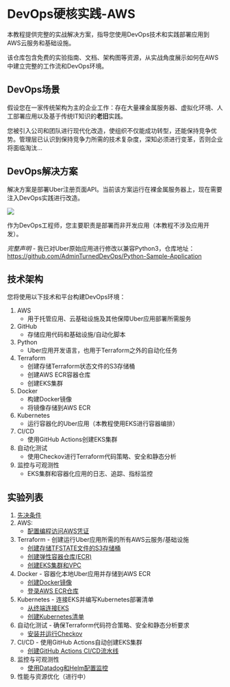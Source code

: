 # DevOps硬核实践-AWS

本教程提供完整的实战解决方案，指导您使用DevOps技术和实践部署应用到AWS云服务和基础设施。

该仓库包含免费的实验指南、文档、架构图等资源，从实战角度展示如何在AWS中建立完整的工作流和DevOps环境。

## DevOps场景
假设您在一家传统架构为主的企业工作：存在大量裸金属服务器、虚拟化环境、人工部署应用以及基于传统IT知识的**老旧**实践。

您被引入公司和团队进行现代化改造，使组织不仅能成功转型，还能保持竞争优势。管理层已认识到保持竞争力所需的技术复杂度，深知必须进行变革，否则企业将面临淘汰...

## DevOps解决方案
解决方案是部署Uber注册页面API。当前该方案运行在裸金属服务器上，现在需要注入DevOps实践进行改造。

![](images/uber.png)

作为DevOps工程师，您主要职责是部署而非开发应用（本教程不涉及应用开发）。

*完整声明* - 我已对Uber原始应用进行修改以兼容Python3，仓库地址：
https://github.com/AdminTurnedDevOps/Python-Sample-Application

## 技术架构
您将使用以下技术和平台构建DevOps环境：

1. AWS
    - 用于托管应用、云基础设施及其他保障Uber应用部署所需服务
2. GitHub
    - 存储应用代码和基础设施/自动化脚本
3. Python
    - Uber应用开发语言，也用于Terraform之外的自动化任务
4. Terraform
   - 创建存储Terraform状态文件的S3存储桶
   - 创建AWS ECR容器仓库
   - 创建EKS集群
5. Docker
   - 构建Docker镜像
   - 将镜像存储到AWS ECR
6. Kubernetes
   - 运行容器化的Uber应用（本教程使用EKS进行容器编排）
7. CI/CD
   - 使用GitHub Actions创建EKS集群
8. 自动化测试
    - 使用Checkov进行Terraform代码策略、安全和静态分析
9. 监控与可观测性
    - EKS集群和容器化应用的日志、追踪、指标监控

## 实验列表
1. [先决条件](https://github.com/AdminTurnedDevOps/DevOps-The-Hard-Way-AWS/blob/main/prerequisites.md)
2. AWS:
    - [配置编程访问AWS凭证](https://github.com/AdminTurnedDevOps/DevOps-The-Hard-Way-AWS/blob/main/AWS/1-Configure-Credentials-To-Access-AWS.md)
3. Terraform - 创建运行Uber应用所需的所有AWS云服务/基础设施
    - [创建存储TFSTATE文件的S3存储桶](https://github.com/AdminTurnedDevOps/DevOps-The-Hard-Way-AWS/blob/main/terraform-state-s3-bucket/Create-S3-Bucket-To-Store-TFSTATE-Files.md)
    - [创建弹性容器仓库(ECR)](https://github.com/AdminTurnedDevOps/DevOps-The-Hard-Way-AWS/blob/main/Terraform-AWS-Services-Creation/2-Create-ECR.md)
    - [创建EKS集群和VPC](https://github.com/AdminTurnedDevOps/DevOps-The-Hard-Way-AWS/blob/main/eks-vpc-terraform-module/Module-creation.md)
5. Docker - 容器化本地Uber应用并存储到AWS ECR
    - [创建Docker镜像](https://github.com/AdminTurnedDevOps/DevOps-The-Hard-Way-AWS/blob/main/Docker/1-Create-Docker-Image.md)
    - [登录AWS ECR仓库](https://github.com/AdminTurnedDevOps/DevOps-The-Hard-Way-AWS/blob/main/Docker/Push%20Image%20To%20ECR.md)
6. Kubernetes - 连接EKS并编写Kubernetes部署清单
    - [从终端连接EKS](https://github.com/AdminTurnedDevOps/DevOps-The-Hard-Way-AWS/blob/main/kubernetes_manifest/1-Connect-To-EKS.md)
    - [创建Kubernetes清单](https://github.com/AdminTurnedDevOps/DevOps-The-Hard-Way-AWS/blob/main/kubernetes_manifest/2-Create-Kubernetes-Manifest.md)
7. 自动化测试 - 确保Terraform代码符合策略、安全和静态分析要求
    - [安装并运行Checkov](https://github.com/AdminTurnedDevOps/DevOps-The-Hard-Way-AWS/blob/main/Terraform-Static-Code-Analysis/1-Checkov-For-Terraform.md)
8. CI/CD - 使用GitHub Actions自动创建EKS集群
    - [创建GitHub Actions CI/CD流水线](https://github.com/AdminTurnedDevOps/DevOps-The-Hard-Way-AWS/blob/main/Terraform-AWS-Services-Creation/4-Run-CICD-For-EKS-Cluster.md)
9. 监控与可观测性
    - [使用Datadog和Helm配置监控](https://github.com/AdminTurnedDevOps/DevOps-The-Hard-Way-AWS/blob/main/monitoring-and-observability/monob.md)
10. 性能与资源优化（进行中）
